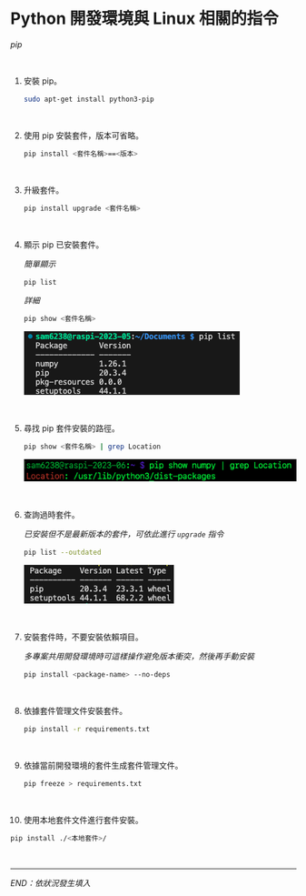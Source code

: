 # Python 開發環境與 Linux 相關的指令

_pip_

<br>

1. 安裝 pip。

   ```bash
   sudo apt-get install python3-pip
   ```

<br>

2. 使用 pip 安裝套件，版本可省略。

   ```bash
   pip install <套件名稱>==<版本>
   ```

<br>

3. 升級套件。

   ```bash
   pip install upgrade <套件名稱>
   ```

<br>

4. 顯示 pip 已安裝套件。

   _簡單顯示_

   ```bash
   pip list
   ```

   _詳細_

   ```bash
   pip show <套件名稱>
   ```

   ![](images/img_34.png)

<br>

5. 尋找 pip 套件安裝的路徑。

   ```bash
   pip show <套件名稱> | grep Location
   ```

   ![](images/img_01.png)

<br>

6. 查詢過時套件。

   _已安裝但不是最新版本的套件，可依此進行 `upgrade` 指令_

   ```bash
   pip list --outdated
   ```

   ![](images/img_35.png)

<br>

7. 安裝套件時，不要安裝依賴項目。

   _多專案共用開發環境時可這樣操作避免版本衝突，然後再手動安裝_

   ```bash
   pip install <package-name> --no-deps
   ```

<br>

8. 依據套件管理文件安裝套件。

   ```bash
   pip install -r requirements.txt
   ```

<br>

9. 依據當前開發環境的套件生成套件管理文件。

   ```bash
   pip freeze > requirements.txt
   ```

<br>

10. 使用本地套件文件進行套件安裝。

   ```bash
   pip install ./<本地套件>/
   ```

<br>

___

_END：依狀況發生填入_
